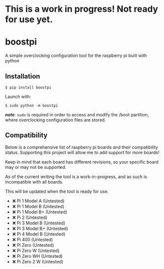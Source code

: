 # This is a work in progress! Not ready for use yet.

# boostpi
A simple overclocking configuration tool for the raspberry pi built with python


## Installation

```
$ pip install boostpi
```

Launch with:

```
$ sudo python -m boostpi
```
**_note_**: `sudo` is required in order to access and modify the /boot partition, where overclocking configuration files are stored.

## Compatibility

Below is a comprehensive list of raspberry pi boards and their compatibility status. Supporting this project will allow me to add support for more boards!

Keep in mind that each board has different revisions, so your specific board may or may not be supported.

As of the current writing the tool is a work-in-progress, and as such is incompatible with all boards.

This will be updated when the tool is ready for use.

- ❌ Pi 1 Model A (Untested)
- ❌ Pi 1 Model B (Untested)
- ❌ Pi 1 Model B+ (Untested)
- ❌ Pi 2 (Untested)
- ❌ Pi 3 Model B (Untested)
- ❌ Pi 3 Model B+ (Untested)
- ❌ Pi 4 Model B (Untested)
- ❌ Pi 400 (Untested)
- ❌ Pi Zero (Untested)
- ❌ Pi Zero W (Untested)
- ❌ Pi Zero WH (Untested)
- ❌ Pi Zero 2 W (Untested)
